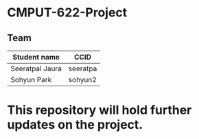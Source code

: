 # CMPUT-622-Project

## Team
|Student name      | CCID       |
|------------------|------------|
|Seeratpal Jaura   |  seeratpa  |
|Sohyun Park       |  sohyun2   |

# This repository will hold further updates on the project. 

